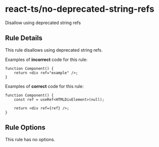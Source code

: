 # react-ts/no-deprecated-string-refs

Disallow using deprecated string refs

## Rule Details

This rule disallows using deprecated string refs.

Examples of **incorrect** code for this rule:

```tsx
function Component() {
    return <div ref="example" />;
}
```

Examples of **correct** code for this rule:

```tsx
function Component() {
    const ref = useRef<HTMLDivElement>(null);

    return <div ref={ref} />;
}
```

## Rule Options

This rule has no options.

